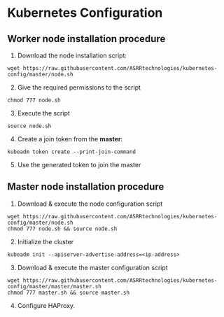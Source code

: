 # Kubernetes Configuration

## Worker node installation procedure
1. Download the node installation script:
```
wget https://raw.githubusercontent.com/ASRRtechnologies/kubernetes-config/master/node.sh
```
2. Give the required permissions to the script
```
chmod 777 node.sh
```
3. Execute the script
```
source node.sh
```
4. Create a join token from the **master**:
```
kubeadm token create --print-join-command
```
5. Use the generated token to join the master

## Master node installation procedure
1. Download & execute the node configuration script
```
wget https://raw.githubusercontent.com/ASRRtechnologies/kubernetes-config/master/node.sh
chmod 777 node.sh && source node.sh
```
2. Initialize the cluster
```
kubeadm init --apiserver-advertise-address=<ip-address>
```
3. Download & execute the master configuration script
```
wget https://raw.githubusercontent.com/ASRRtechnologies/kubernetes-config/master/master/master.sh
chmod 777 master.sh && source master.sh
```
4. Configure HAProxy. 
